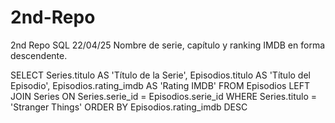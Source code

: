 # 2nd-Repo
2nd Repo SQL 
22/04/25
Nombre de serie, capítulo y ranking IMDB en forma descendente.

SELECT Series.titulo AS 'Título de la Serie',
       Episodios.titulo AS 'Título del Episodio',
       Episodios.rating_imdb AS 'Rating IMDB'
FROM Episodios
LEFT JOIN Series
ON Series.serie_id = Episodios.serie_id
WHERE Series.titulo = 'Stranger Things'
ORDER BY Episodios.rating_imdb DESC 
